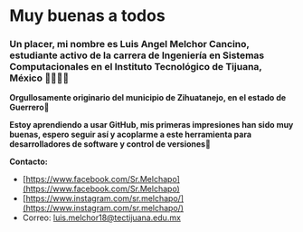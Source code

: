 # Muy buenas a todos

### Un placer, mi nombre es Luis Angel Melchor Cancino, estudiante activo de la carrera de Ingeniería en Sistemas Computacionales en el Instituto Tecnológico de Tijuana, México :student::mexico:

**Orgullosamente originario del municipio de Zihuatanejo, en el estado de Guerrero:ocean:**

**Estoy aprendiendo a usar GitHub, mis primeras impresiones han sido muy buenas, espero seguir así y acoplarme a este herramienta para desarrolladores de software y control de versiones:hugs:**

**Contacto:**
- [https://www.facebook.com/Sr.Melchapo](https://www.facebook.com/Sr.Melchapo)
- [https://www.instagram.com/sr.melchapo/](https://www.instagram.com/sr.melchapo/)
- Correo: luis.melchor18@tectijuana.edu.mx

